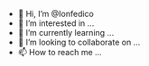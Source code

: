 - 👋 Hi, I’m @Ionfedico
- 👀 I’m interested in ...
- 🌱 I’m currently learning ...
- 💞️ I’m looking to collaborate on ...
- 📫 How to reach me ...

<!---
Ionfedico/Ionfedico is a ✨ special ✨ repository because its `README.md` (this file) appears on your GitHub profile.
You can click the Preview link to take a look at your changes.
--->
